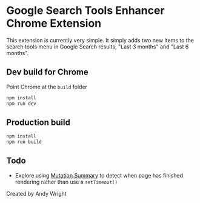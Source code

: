 # Google Search Tools Enhancer Chrome Extension

This extension is currently very simple. It simply adds two new items to the search tools menu in Google Search results, "Last 3 months" and "Last 6 months".

## Dev build for Chrome

Point Chrome at the `build` folder

```sh
npm install
npm run dev
```

## Production build

```sh
npm install
npm run build
```

## Todo

- Explore using [Mutation Summary](https://github.com/rafaelw/mutation-summary) to detect when page has finished rendering rather than use a `setTimeout()`

Created by Andy Wright
